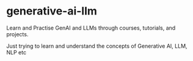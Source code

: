# generative-ai-llm

Learn and Practise GenAI and LLMs through courses, tutorials, and projects.

Just trying to learn and understand the concepts of Generative AI, LLM, NLP etc
